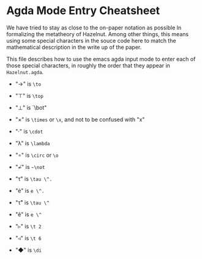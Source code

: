 Agda Mode Entry Cheatsheet
==========================
We have tried to stay as close to the on-paper notation as possible In
formalizing the metatheory of Hazelnut. Among other things, this means
using some special characters in the souce code here to match the
mathematical description in the write up of the paper.

This file describes how to use the emacs agda input mode to enter each of
those special characters, in roughly the order that they appear in
`Hazelnut.agda`.

 - "→" is `\to`
 - "⊤" is `\top`
 - "⊥" is `\bot"
 - "×" is `\times` or `\x`, and not to be confused with "x"
 - "·" is `\cdot`
 - "λ" is `\lambda`
 - "∘" is `\circ` or `\o`
 - "~̸" is `~\not`

 - "τ̇" is `\tau \^.`
 - "ė" is `e \^.`
 - "τ̂" is `\tau \^`
 - "ê" is `e \^`

 - "▹" is `\t 2`
 - "◃" is `\t 6`
 - "◆" is `\di`
